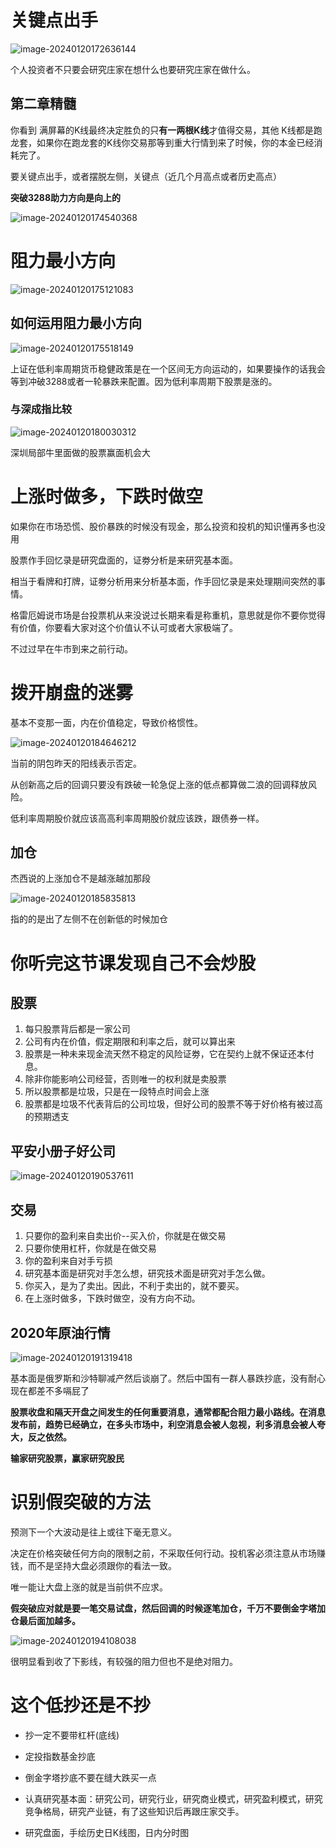 # 关键点出手



![image-20240120172636144](作手术录.assets/image-20240120172636144.png)

个人投资者不只要会研究庄家在想什么也要研究庄家在做什么。



## 第二章精髓



你看到 满屏幕的K线最终决定胜负的只**有一两根K线**才值得交易，其他	K线都是跑龙套，如果你在跑龙套的K线你交易那等到重大行情到来了时候，你的本金已经消耗完了。

要关键点出手，或者摆脱左侧，关键点（近几个月高点或者历史高点）



**突破3288助力方向是向上的**

![image-20240120174540368](作手术录.assets/image-20240120174540368.png)



# 阻力最小方向



![image-20240120175121083](作手术录.assets/image-20240120175121083.png)



## 如何运用阻力最小方向

![image-20240120175518149](作手术录.assets/image-20240120175518149.png)

上证在低利率周期货币稳健政策是在一个区间无方向运动的，如果要操作的话我会等到冲破3288或者一轮暴跌来配置。因为低利率周期下股票是涨的。



### 与深成指比较

![image-20240120180030312](作手术录.assets/image-20240120180030312.png)



深圳局部牛里面做的股票赢面机会大





# 上涨时做多，下跌时做空



如果你在市场恐慌、股价暴跌的时候没有现金，那么投资和投机的知识懂再多也没用



股票作手回忆录是研究盘面的，证劵分析是来研究基本面。

相当于看牌和打牌，证劵分析用来分析基本面，作手回忆录是来处理期间突然的事情。



格雷厄姆说市场是台投票机从来没说过长期来看是称重机，意思就是你不要你觉得有价值，你要看大家对这个价值认不认可或者大家极端了。

不过过早在牛市到来之前行动。



# 拨开崩盘的迷雾

基本不变那一面，内在价值稳定，导致价格惯性。



![image-20240120184646212](作手术录.assets/image-20240120184646212.png)

当前的阴包昨天的阳线表示否定。

从创新高之后的回调只要没有跌破一轮急促上涨的低点都算做二浪的回调释放风险。



低利率周期股价就应该高高利率周期股价就应该跌，跟债券一样。

## 加仓

杰西说的上涨加仓不是越涨越加那段

![image-20240120185835813](作手术录.assets/image-20240120185835813.png)

指的的是出了左侧不在创新低的时候加仓



# 你听完这节课发现自己不会炒股



## 股票

1. 每只股票背后都是一家公司
2. 公司有内在价值，假定期限和利率之后，就可以算出来
3. 股票是一种未来现金流天然不稳定的风险证劵，它在契约上就不保证还本付息。
4. 除非你能影响公司经营，否则唯一的权利就是卖股票
5. 所以股票都是垃圾，只是在一段特点时间会上涨
6. 股票都是垃圾不代表背后的公司垃圾，但好公司的股票不等于好价格有被过高的预期透支



## 平安小册子好公司



![image-20240120190537611](作手术录.assets/image-20240120190537611.png)



## 交易

1. 只要你的盈利来自卖出价--买入价，你就是在做交易
2. 只要你使用杠杆，你就是在做交易
3. 你的盈利来自对手亏损
4. 研究基本面是研究对手怎么想，研究技术面是研究对手怎么做。
5. 你买入，是为了卖出。因此，不利于卖出的，就不要买。
6. 在上涨时做多，下跌时做空，没有方向不动。



## 2020年原油行情



![image-20240120191319418](作手术录.assets/image-20240120191319418.png)

基本面是俄罗斯和沙特聊减产然后谈崩了。然后中国有一群人暴跌抄底，没有耐心现在都差不多嗝屁了



**股票收盘和隔天开盘之间发生的任何重要消息，通常都配合阻力最小路线。在消息发布前，趋势已经确立，在多头市场中，利空消息会被人忽视，利多消息会被人夸大，反之依然。**



**输家研究股票，赢家研究股民**



# 识别假突破的方法



预测下一个大波动是往上或往下毫无意义。

决定在价格突破任何方向的限制之前，不采取任何行动。投机客必须注意从市场赚钱，而不是坚持大盘必须跟你的看法一致。

唯一能让大盘上涨的就是当前供不应求。



**假突破应对就是要一笔交易试盘，然后回调的时候逐笔加仓，千万不要倒金字塔加仓最后面加越多。**



![image-20240120194108038](作手术录.assets/image-20240120194108038.png)

很明显看到收了下影线，有较强的阻力但也不是绝对阻力。



# 这个低抄还是不抄



- 抄一定不要带杠杆(底线)
- 定投指数基金抄底
- 倒金字塔抄底不要在缝大跌买一点
- 认真研究基本面：研究公司，研究行业，研究商业模式，研究盈利模式，研究竞争格局，研究产业链，有了这些知识后再跟庄家交手。

- 研究盘面，手绘历史日K线图，日内分时图

